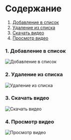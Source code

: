 # Содержание
 1. [Добавление в список](#1) <br>
 2. [Удаление из списка](#2) <br>
 3. [Скачать видео](#3) <br>
 4. [Просмотр видео](#4) <br>

### 1. Добавление в список<a name="1"></a>
![Добавление в список]()

### 2. Удаление из списка<a name="2"></a>
![Удаление из списка]()
  
### 3. Скачать видео<a name="3"></a>
![Скачать видео]()

### 4. Просмотр видео<a name="4"></a>
![Просмотр видео]()
